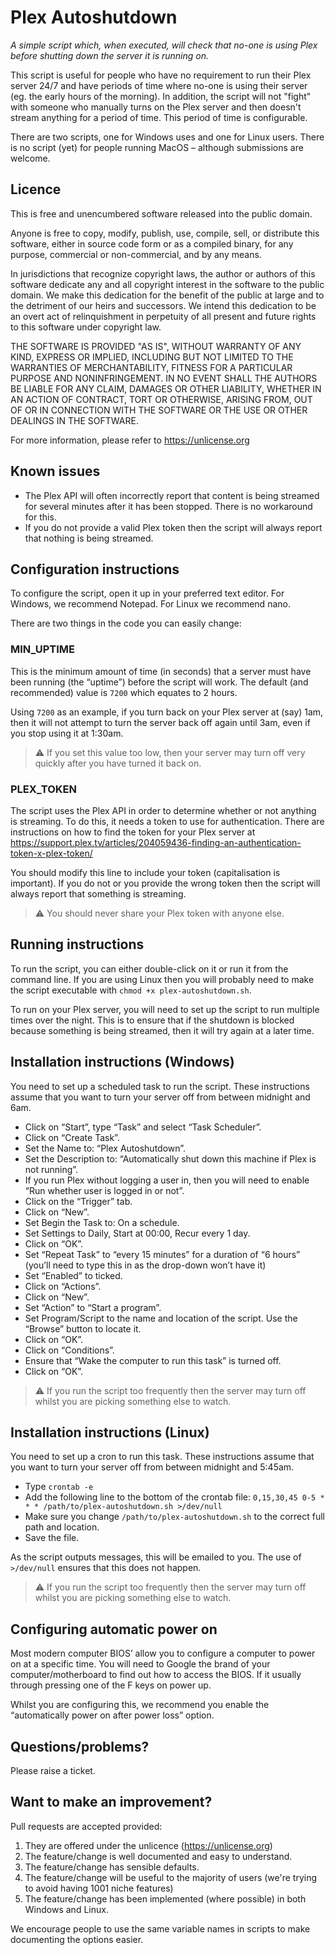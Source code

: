 # Plex Autoshutdown

*A simple script which, when executed, will check that no-one is using Plex before shutting down the server it is running on.*

This script is useful for people who have no requirement to run their Plex server 24/7 and have periods of time where no-one is using their server (eg. the early hours of the morning). In addition, the script will not "fight" with someone who manually turns on the Plex server and then doesn't stream anything for a period of time. This period of time is configurable.

There are two scripts, one for Windows uses and one for Linux users. There is no script (yet) for people running MacOS – although submissions are welcome.

## Licence

This is free and unencumbered software released into the public domain.

Anyone is free to copy, modify, publish, use, compile, sell, or distribute this software, either in source code form or as a compiled binary, for any purpose, commercial or non-commercial, and by any means.

In jurisdictions that recognize copyright laws, the author or authors of this software dedicate any and all copyright interest in the software to the public domain. We make this dedication for the benefit
of the public at large and to the detriment of our heirs and successors. We intend this dedication to be an overt act of relinquishment in perpetuity of all present and future rights to this software under copyright law.

THE SOFTWARE IS PROVIDED "AS IS", WITHOUT WARRANTY OF ANY KIND, EXPRESS OR IMPLIED, INCLUDING BUT NOT LIMITED TO THE WARRANTIES OF MERCHANTABILITY, FITNESS FOR A PARTICULAR PURPOSE AND NONINFRINGEMENT. IN NO EVENT SHALL THE AUTHORS BE LIABLE FOR ANY CLAIM, DAMAGES OR OTHER LIABILITY, WHETHER IN AN ACTION OF CONTRACT, TORT OR OTHERWISE, ARISING FROM, OUT OF OR IN CONNECTION WITH THE SOFTWARE OR THE USE OR OTHER DEALINGS IN THE SOFTWARE.

For more information, please refer to https://unlicense.org


## Known issues

- The Plex API will often incorrectly report that content is being streamed for several minutes after it has been stopped. There is no workaround for this.
- If you do not provide a valid Plex token then the script will always report that nothing is being streamed.

## Configuration instructions

To configure the script, open it up in your preferred text editor. For Windows, we recommend Notepad. For Linux we recommend nano.

There are two things in the code you can easily change:

### MIN_UPTIME

This is the minimum amount of time (in seconds) that a server must have been running (the “uptime”) before the script will work. The default (and recommended) value is `7200` which equates to 2 hours.

Using `7200` as an example, if you turn back on your Plex server at (say) 1am, then it will not attempt to turn the server back off again until 3am, even if you stop using it at 1:30am.

> :warning: If you set this value too low, then your server may turn off very quickly after you have turned it back on.

### PLEX_TOKEN

The script uses the Plex API in order to determine whether or not anything is streaming. To do this, it needs a token to use for authentication. There are instructions on how to find the token for your Plex server at https://support.plex.tv/articles/204059436-finding-an-authentication-token-x-plex-token/

You should modify this line to include your token (capitalisation is important). If you do not or you provide the wrong token then the script will always report that something is streaming.

> :warning: You should never share your Plex token with anyone else.

## Running instructions

To run the script, you can either double-click on it or run it from the command line. If you are using Linux then you will probably need to make the script executable with `chmod +x plex-autoshutdown.sh`.

To run on your Plex server, you will need to set up the script to run multiple times over the night. This is to ensure that if the shutdown is blocked because something is being streamed, then it will try again at a later time.

## Installation instructions (Windows)

You need to set up a scheduled task to run the script. These instructions assume that you want to turn your server off from between midnight and 6am.

- Click on “Start”, type “Task” and select “Task Scheduler”.
- Click on “Create Task”.
- Set the Name to: “Plex Autoshutdown”.
- Set the Description to: “Automatically shut down this machine if Plex is not running”.
- If you run Plex without logging a user in, then you will need to enable “Run whether user is logged in or not”.
- Click on the “Trigger” tab.
- Click on “New”.
- Set Begin the Task to: On a schedule.
- Set Settings to Daily, Start at 00:00, Recur every 1 day.
- Click on “OK”.
- Set “Repeat Task” to “every 15 minutes” for a duration of “6 hours” (you’ll need to type this in as the drop-down won’t have it)
- Set “Enabled” to ticked.
- Click on “Actions”.
- Click on “New”.
- Set “Action” to “Start a program”.
- Set Program/Script to the name and location of the script. Use the “Browse” button to locate it.
- Click on “OK”.
- Click on “Conditions”.
- Ensure that “Wake the computer to run this task” is turned off.
- Click on “OK”.

> :warning: If you run the script too frequently then the server may turn off whilst you are picking something else to watch.

## Installation instructions (Linux)

You need to set up a cron to run this task. These instructions assume that you want to turn your server off from between midnight and 5:45am.

- Type `crontab -e`
- Add the following line to the bottom of the crontab file: `0,15,30,45 0-5 * * * /path/to/plex-autoshutdown.sh >/dev/null`
- Make sure you change `/path/to/plex-autoshutdown.sh` to the correct full path and location.
- Save the file.

As the script outputs messages, this will be emailed to you. The use of `>/dev/null` ensures that this does not happen.

> :warning: If you run the script too frequently then the server may turn off whilst you are picking something else to watch.

## Configuring automatic power on

Most modern computer BIOS’ allow you to configure a computer to power on at a specific time. You will need to Google the brand of your computer/motherboard to find out how to access the BIOS. If it usually through pressing one of the F keys on power up.

Whilst you are configuring this, we recommend you enable the “automatically power on after power loss” option.

## Questions/problems?

Please raise a ticket.

## Want to make an improvement?

Pull requests are accepted provided:

1. They are offered under the unlicence (https://unlicense.org)
2. The feature/change is well documented and easy to understand.
3. The feature/change has sensible defaults.
4. The feature/change will be useful to the majority of users (we're trying to avoid having 1001 niche features)
5. The feature/change has been implemented (where possible) in both Windows and Linux.

We encourage people to use the same variable names in scripts to make documenting the options easier.
